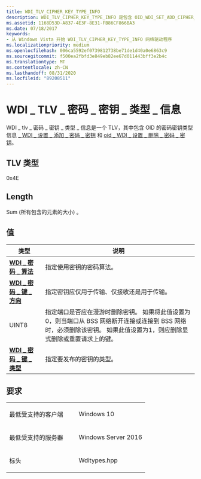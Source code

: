 ```yaml
---
title: WDI_TLV_CIPHER_KEY_TYPE_INFO
description: WDI_TLV_CIPHER_KEY_TYPE_INFO 是包含 OID_WDI_SET_ADD_CIPHER_KEYS 和 OID_WDI_SET_DELETE_CIPHER_KEYS 的密码密钥类型信息的 TLV。
ms.assetid: 1168D53D-A837-4E3F-8E31-FB86CF866BA3
ms.date: 07/18/2017
keywords:
- 从 Windows Vista 开始 WDI_TLV_CIPHER_KEY_TYPE_INFO 网络驱动程序
ms.localizationpriority: medium
ms.openlocfilehash: 006ca5592ef0739812738be71de1d40a0e6863c9
ms.sourcegitcommit: f500ea2fbfd3e849eb82ee67d011443bff3e2b4c
ms.translationtype: MT
ms.contentlocale: zh-CN
ms.lasthandoff: 08/31/2020
ms.locfileid: "89208511"
---
```

# <a name="wdi_tlv_cipher_key_type_info"></a>WDI \_ TLV \_ 密码 \_ 密钥 \_ 类型 \_ 信息


WDI \_ tlv \_ 密码 \_ 密钥 \_ 类型 \_ 信息是一个 TLV，其中包含 OID 的密码密钥类型信息 [ \_ WDI \_ 设置 \_ 添加 \_ 密码 \_ 密钥](./oid-wdi-set-add-cipher-keys.md) 和 [oid \_ WDI \_ 设置 \_ 删除 \_ 密码 \_ 密钥](./oid-wdi-set-delete-cipher-keys.md)。

## <a name="tlv-type"></a>TLV 类型


0x4E

## <a name="length"></a>Length


Sum (所有包含的元素的大小) 。

## <a name="values"></a>值


| 类型                                                                 | 说明                                                                                                                                                                                                                                                                                     |
|----------------------------------------------------------------------|-------------------------------------------------------------------------------------------------------------------------------------------------------------------------------------------------------------------------------------------------------------------------------------------------|
| [**WDI \_ 密码 \_ 算法**](/windows-hardware/drivers/ddi/wditypes/ne-wditypes-_wdi_cipher_algorithm)          | 指定使用密钥的密码算法。                                                                                                                                                                                                                                               |
| [**WDI \_ 密码 \_ 键 \_ 方向**](/windows-hardware/drivers/ddi/wditypes/ne-wditypes-_wdi_cipher_key_direction) | 指定密钥应仅用于传输、仅接收还是用于传输。                                                                                                                                                                                                              |
| UINT8                                                                | 指定端口是否应在漫游时删除密钥。 如果将此值设置为0，则当端口从 BSS 网络断开连接或连接到 BSS 网络时，必须删除该密钥。 如果此值设置为1，则应删除显式删除或重置请求上的键。 |
| [**WDI \_ 密码 \_ 键 \_ 类型**](/windows-hardware/drivers/ddi/wditypes/ne-wditypes-_wdi_cipher_key_type)           | 指定要发布的密钥的类型。                                                                                                                                                                                                                                                      |

 

<a name="requirements"></a>要求
------------

<table>
<colgroup>
<col width="50%" />
<col width="50%" />
</colgroup>
<tbody>
<tr class="odd">
<td><p>最低受支持的客户端</p></td>
<td><p>Windows 10</p></td>
</tr>
<tr class="even">
<td><p>最低受支持的服务器</p></td>
<td><p>Windows Server 2016</p></td>
</tr>
<tr class="odd">
<td><p>标头</p></td>
<td>Wditypes.hpp</td>
</tr>
</tbody>
</table>

 

